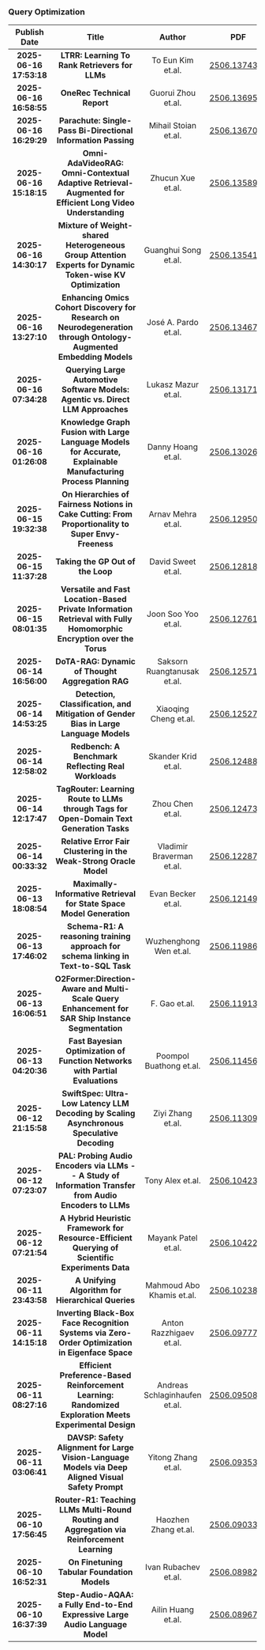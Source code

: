 
### Query Optimization
|Publish Date|Title|Author|PDF|Code|
| :---: | :---: | :---: | :---: | :---: |
|**2025-06-16 17:53:18**|**LTRR: Learning To Rank Retrievers for LLMs**|To Eun Kim et.al.|[2506.13743v1](http://arxiv.org/abs/2506.13743v1)|null|
|**2025-06-16 16:58:55**|**OneRec Technical Report**|Guorui Zhou et.al.|[2506.13695v1](http://arxiv.org/abs/2506.13695v1)|null|
|**2025-06-16 16:29:29**|**Parachute: Single-Pass Bi-Directional Information Passing**|Mihail Stoian et.al.|[2506.13670v1](http://arxiv.org/abs/2506.13670v1)|null|
|**2025-06-16 15:18:15**|**Omni-AdaVideoRAG: Omni-Contextual Adaptive Retrieval-Augmented for   Efficient Long Video Understanding**|Zhucun Xue et.al.|[2506.13589v1](http://arxiv.org/abs/2506.13589v1)|[link](https://github.com/xzc-zju/AdaVideoRAG)|
|**2025-06-16 14:30:17**|**Mixture of Weight-shared Heterogeneous Group Attention Experts for   Dynamic Token-wise KV Optimization**|Guanghui Song et.al.|[2506.13541v1](http://arxiv.org/abs/2506.13541v1)|null|
|**2025-06-16 13:27:10**|**Enhancing Omics Cohort Discovery for Research on Neurodegeneration   through Ontology-Augmented Embedding Models**|José A. Pardo et.al.|[2506.13467v1](http://arxiv.org/abs/2506.13467v1)|[link](https://github.com/JoseAdrian3/NeuroEmbed)|
|**2025-06-16 07:34:28**|**Querying Large Automotive Software Models: Agentic vs. Direct LLM   Approaches**|Lukasz Mazur et.al.|[2506.13171v1](http://arxiv.org/abs/2506.13171v1)|null|
|**2025-06-16 01:26:08**|**Knowledge Graph Fusion with Large Language Models for Accurate,   Explainable Manufacturing Process Planning**|Danny Hoang et.al.|[2506.13026v1](http://arxiv.org/abs/2506.13026v1)|null|
|**2025-06-15 19:32:38**|**On Hierarchies of Fairness Notions in Cake Cutting: From Proportionality   to Super Envy-Freeness**|Arnav Mehra et.al.|[2506.12950v1](http://arxiv.org/abs/2506.12950v1)|null|
|**2025-06-15 11:37:28**|**Taking the GP Out of the Loop**|David Sweet et.al.|[2506.12818v1](http://arxiv.org/abs/2506.12818v1)|null|
|**2025-06-15 08:01:35**|**Versatile and Fast Location-Based Private Information Retrieval with   Fully Homomorphic Encryption over the Torus**|Joon Soo Yoo et.al.|[2506.12761v1](http://arxiv.org/abs/2506.12761v1)|[link](https://github.com/PrivStatBool/VeLoPIR)|
|**2025-06-14 16:56:00**|**DoTA-RAG: Dynamic of Thought Aggregation RAG**|Saksorn Ruangtanusak et.al.|[2506.12571v1](http://arxiv.org/abs/2506.12571v1)|null|
|**2025-06-14 14:53:25**|**Detection, Classification, and Mitigation of Gender Bias in Large   Language Models**|Xiaoqing Cheng et.al.|[2506.12527v1](http://arxiv.org/abs/2506.12527v1)|null|
|**2025-06-14 12:58:02**|**Redbench: A Benchmark Reflecting Real Workloads**|Skander Krid et.al.|[2506.12488v1](http://arxiv.org/abs/2506.12488v1)|null|
|**2025-06-14 12:17:47**|**TagRouter: Learning Route to LLMs through Tags for Open-Domain Text   Generation Tasks**|Zhou Chen et.al.|[2506.12473v1](http://arxiv.org/abs/2506.12473v1)|null|
|**2025-06-14 00:33:32**|**Relative Error Fair Clustering in the Weak-Strong Oracle Model**|Vladimir Braverman et.al.|[2506.12287v1](http://arxiv.org/abs/2506.12287v1)|null|
|**2025-06-13 18:08:54**|**Maximally-Informative Retrieval for State Space Model Generation**|Evan Becker et.al.|[2506.12149v1](http://arxiv.org/abs/2506.12149v1)|null|
|**2025-06-13 17:46:02**|**Schema-R1: A reasoning training approach for schema linking in   Text-to-SQL Task**|Wuzhenghong Wen et.al.|[2506.11986v1](http://arxiv.org/abs/2506.11986v1)|[link](https://github.com/hongWin/Schema-R1/)|
|**2025-06-13 16:06:51**|**O2Former:Direction-Aware and Multi-Scale Query Enhancement for SAR Ship   Instance Segmentation**|F. Gao et.al.|[2506.11913v1](http://arxiv.org/abs/2506.11913v1)|null|
|**2025-06-13 04:20:36**|**Fast Bayesian Optimization of Function Networks with Partial Evaluations**|Poompol Buathong et.al.|[2506.11456v1](http://arxiv.org/abs/2506.11456v1)|null|
|**2025-06-12 21:15:58**|**SwiftSpec: Ultra-Low Latency LLM Decoding by Scaling Asynchronous   Speculative Decoding**|Ziyi Zhang et.al.|[2506.11309v1](http://arxiv.org/abs/2506.11309v1)|null|
|**2025-06-12 07:23:07**|**PAL: Probing Audio Encoders via LLMs -- A Study of Information Transfer   from Audio Encoders to LLMs**|Tony Alex et.al.|[2506.10423v1](http://arxiv.org/abs/2506.10423v1)|null|
|**2025-06-12 07:21:54**|**A Hybrid Heuristic Framework for Resource-Efficient Querying of   Scientific Experiments Data**|Mayank Patel et.al.|[2506.10422v2](http://arxiv.org/abs/2506.10422v2)|null|
|**2025-06-11 23:43:58**|**A Unifying Algorithm for Hierarchical Queries**|Mahmoud Abo Khamis et.al.|[2506.10238v1](http://arxiv.org/abs/2506.10238v1)|null|
|**2025-06-11 14:15:18**|**Inverting Black-Box Face Recognition Systems via Zero-Order Optimization   in Eigenface Space**|Anton Razzhigaev et.al.|[2506.09777v1](http://arxiv.org/abs/2506.09777v1)|[link](https://github.com/fusionbrainlab/adversarialfaces)|
|**2025-06-11 08:27:16**|**Efficient Preference-Based Reinforcement Learning: Randomized   Exploration Meets Experimental Design**|Andreas Schlaginhaufen et.al.|[2506.09508v1](http://arxiv.org/abs/2506.09508v1)|null|
|**2025-06-11 03:06:41**|**DAVSP: Safety Alignment for Large Vision-Language Models via Deep   Aligned Visual Safety Prompt**|Yitong Zhang et.al.|[2506.09353v1](http://arxiv.org/abs/2506.09353v1)|[link](https://github.com/zhangyitonggg/davsp)|
|**2025-06-10 17:56:45**|**Router-R1: Teaching LLMs Multi-Round Routing and Aggregation via   Reinforcement Learning**|Haozhen Zhang et.al.|[2506.09033v1](http://arxiv.org/abs/2506.09033v1)|[link](https://github.com/ulab-uiuc/router-r1)|
|**2025-06-10 16:52:31**|**On Finetuning Tabular Foundation Models**|Ivan Rubachev et.al.|[2506.08982v2](http://arxiv.org/abs/2506.08982v2)|[link](https://github.com/yandex-research/tabpfn-finetuning)|
|**2025-06-10 16:37:39**|**Step-Audio-AQAA: a Fully End-to-End Expressive Large Audio Language   Model**|Ailin Huang et.al.|[2506.08967v2](http://arxiv.org/abs/2506.08967v2)|null|
